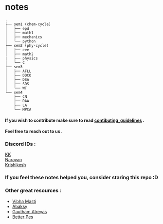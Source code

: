 # notes 
```
.
├── sem1 (chem-cycle)
│   ├── epd
│   ├── math1
│   ├── mechanics
│   └── python
├── sem2 (phy-cycle)
│   ├── eee
│   ├── math2
|   ├── physics
│   └── C
├── sem3
│   ├── AFLL
│   ├── DDCO
│   ├── DSA
│   ├── SDS
│   └── WT
└── sem4
    ├── CN
    ├── DAA
    ├── LA
    └── MPCA

```

#### If you wish to contribute make sure to read [contibuting_guidelines](./CONTRIBUTING.md) .
#### Feel free to reach out to us .

### Discord IDs :
[KK](https://discord.com/users/404878527570247682/) <br>
[Narayan](https://discord.com/users/717981427152584784/) <br>
[Krishikesh](https://discord.com/users/7687401632106938410) <br>

### If you feel these notes helped you, consider staring this repo :D

### Other great resources :
- [Vibha Masti](https://vibhamasti.github.io/notes.html)
- [Abaksy](https://github.com/abaksy/pesu-cse-notes) 
- [Gautham Atreyas](https://github.com/Shogunkayo/PES_Notes)
- [Better Pes](https://better-pes.vercel.app/content)